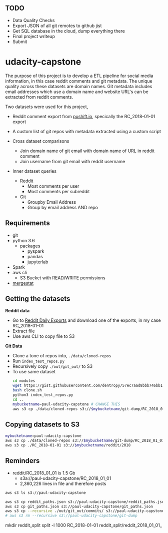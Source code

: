 ## TODO

* Data Quality Checks
* Export JSON of all git remotes to github jist
* Get SQL database in the cloud, dump everything there
* Final project writeup
* Submit

# udacity-capstone

The purpose of this project is to develop a ETL pipeline for social media information, in this case reddit comments and git metadata. The unique quality across these datasets are domain names. Git metadata includes email addresses which use a domain name and website URL's can be extracted from reddit comments.

Two datasets were used for this project,

* Reddit comment export from [pushift.io](https://files.pushshift.io/reddit/comments/daily/), specically the RC_2018-01-01 export
* A custom list of git repos with metadata extracted using a custom script

* Cross dataset comparisons
  * Join domain name of git email with domain name of URL in reddit comment
  * Join username from git email with reddit username
* Inner dataset queries
  * Reddit
    * Most comments per user
    * Most comments per subreddit
  * Git
    * Groupby Email Address
    * Group by email address AND repo

## Requirements

* git
* python 3.6
  * packages
    * pyspark
    * pandas
    * jupyterlab
* Spark
* aws cli
  * S3 Bucket with READ/WRITE permissions
* [mergestat](https://github.com/mergestat/mergestat)

## Getting the datasets

**Reddit data**

* Go to [Reddit Daily Exports](https://files.pushshift.io/reddit/comments/daily/) and download one of the exports, in my case RC_2018-01-01
* Extract file
* Use aws CLI to copy file to S3


**Git Data**

* Clone a tone of repos into, `./data/cloned-repos`
* Run `index_test_repos.py` 
* Recursively copy `./out/git_out/` to S3
* To use same dataset
  ``` bash
  cd modules
  wget https://gist.githubusercontent.com/dentropy/57ec7aad8bbb746bb1d8afad93893e61/raw/57511ada36131f7e5113e3914eca9fe5eb0e4545/git_repos.json
  bash clone.sh
  python3 index_test_repos.py
  cd ..
  mybucketname=paul-udacity-capstone # CHANGE THIS
  aws s3 cp ./data/cloned-repos s3://$mybucketname/git-dump/RC_2018_01_01
  ```


## Copying datasets to S3

``` bash
mybucketname=paul-udacity-capstone
aws s3 cp ./data/cloned-repos s3://$mybucketname/git-dump/RC_2018_01_01
aws s3 cp ./RC_2018-01-01 s3://$mybucketname/reddit/2018
```

## Reminders

* reddit/RC_2018_01_01 is 1.5 Gb
  * s3a://paul-udacity-capstone/RC_2018_01_01
  * 2,360,226 lines in file and therefore posts

``` bash
aws s3 ls s3://paul-udacity-capstone

aws s3 cp reddit_paths.json s3://paul-udacity-capstone/reddit_paths.json
aws s3 cp git_paths.json s3://paul-udacity-capstone/git_paths.json
aws s3 cp --recursive ./out/git_out/commits/ s3://paul-udacity-capstone/git-dump
# aws s3 rm --recursive s3://paul-udacity-capstone/git-dump
```

mkdir reddit_split
split -l 1000 RC_2018-01-01 reddit_split/reddit_2018_01_01_